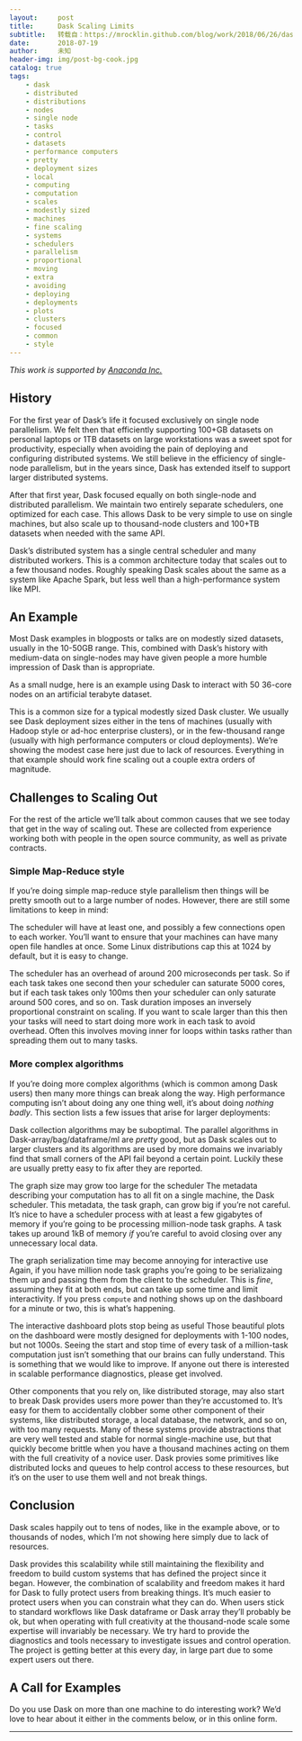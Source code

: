 ```yaml
---
layout:     post
title:      Dask Scaling Limits
subtitle:   转载自：https://mrocklin.github.com/blog/work/2018/06/26/dask-scaling-limits
date:       2018-07-19
author:     未知
header-img: img/post-bg-cook.jpg
catalog: true
tags:
    - dask
    - distributed
    - distributions
    - nodes
    - single node
    - tasks
    - control
    - datasets
    - performance computers
    - pretty
    - deployment sizes
    - local
    - computing
    - computation
    - scales
    - modestly sized
    - machines
    - fine scaling
    - systems
    - schedulers
    - parallelism
    - proportional
    - moving
    - extra
    - avoiding
    - deploying
    - deployments
    - plots
    - clusters
    - focused
    - common
    - style
---
```


*This work is supported by [Anaconda Inc.](http://anaconda.com/.)*

## History

For the first year of Dask’s life it focused exclusively on single node
parallelism. We felt then that efficiently supporting 100+GB datasets on
personal laptops or 1TB datasets on large workstations was a sweet spot for
productivity, especially when avoiding the pain of deploying and configuring
distributed systems. We still believe in the efficiency of single-node
parallelism, but in the years since, Dask has extended itself to support larger
distributed systems.

After that first year, Dask focused equally on both single-node and distributed
parallelism. We maintain two entirely separate
schedulers, one optimized for
each case. This allows Dask to be very simple to use on single machines, but
also scale up to thousand-node clusters and 100+TB datasets when needed with
the same API.

Dask’s distributed system has a single central scheduler and many distributed
workers. This is a common architecture today that scales out to a few thousand
nodes. Roughly speaking Dask scales about the same as a system like Apache
Spark, but less well than a high-performance system like MPI.

## An Example

Most Dask examples in blogposts or talks are on modestly sized datasets,
usually in the 10-50GB range. This, combined with Dask’s history with
medium-data on single-nodes may have given people a more humble impression of
Dask than is appropriate.

As a small nudge, here is an example using Dask to interact with 50 36-core
nodes on an artificial terabyte dataset.

This is a common size for a typical modestly sized Dask cluster. We usually
see Dask deployment sizes either in the tens of machines (usually with Hadoop
style or ad-hoc enterprise clusters), or in the few-thousand range (usually
with high performance computers or cloud deployments). We’re showing the
modest case here just due to lack of resources. Everything in that example
should work fine scaling out a couple extra orders of magnitude.

## Challenges to Scaling Out

For the rest of the article we’ll talk about common causes that we see today
that get in the way of scaling out. These are collected from experience
working both with people in the open source community, as well as private
contracts.

### Simple Map-Reduce style

If you’re doing simple map-reduce style parallelism then things will be pretty
smooth out to a large number of nodes. However, there are still some
limitations to keep in mind:


The scheduler will have at least one, and possibly a few connections open
to each worker. You’ll want to ensure that your machines can have many
open file handles at once. Some Linux distributions cap this at 1024 by
default, but it is easy to change.


The scheduler has an overhead of around 200 microseconds per task.
So if each task takes one second then your scheduler can saturate 5000
cores, but if each task takes only 100ms then your scheduler can only
saturate around 500 cores, and so on. Task duration imposes an inversely
proportional constraint on scaling.
If you want to scale larger than this then your tasks will need to
start doing more work in each task to avoid overhead. Often this involves
moving inner for loops within tasks rather than spreading them out to many
tasks.


### More complex algorithms

If you’re doing more complex algorithms (which is common among Dask users) then
many more things can break along the way. High performance computing isn’t
about doing any one thing well, it’s about doing *nothing badly*. This section
lists a few issues that arise for larger deployments:


Dask collection algorithms may be suboptimal.
The parallel algorithms in Dask-array/bag/dataframe/ml are *pretty* good,
but as Dask scales out to larger clusters and its algorithms are used by
more domains we invariably find that small corners of the API fail beyond a
certain point. Luckily these are usually pretty easy to fix after they are
reported.


The graph size may grow too large for the scheduler
The metadata describing your computation has to all fit on a single
machine, the Dask scheduler. This metadata, the task graph, can grow big
if you’re not careful. It’s nice to have a scheduler process with at least
a few gigabytes of memory if you’re going to be processing million-node
task graphs. A task takes up around 1kB of memory *if* you’re careful to
avoid closing over any unnecessary local data.


The graph serialization time may become annoying for interactive use
Again, if you have million node task graphs you’re going to be serializaing
them up and passing them from the client to the scheduler. This is *fine*,
assuming they fit at both ends, but can take up some time and limit
interactivity. If you press `compute` and nothing shows up on the
dashboard for a minute or two, this is what’s happening.


The interactive dashboard plots stop being as useful
Those beautiful plots on the dashboard were mostly designed for deployments
with 1-100 nodes, but not 1000s. Seeing the start and stop time of every
task of a million-task computation just isn’t something that our brains can
fully understand.
This is something that we would like to improve. If anyone out there is
interested in scalable performance diagnostics, please get involved.


Other components that you rely on, like distributed storage, may also start
to break
Dask provides users more power than they’re accustomed to.
It’s easy for them to accidentally clobber some other component of their
systems, like distributed storage, a local database, the network, and so
on, with too many requests.
Many of these systems provide abstractions that are very well tested and
stable for normal single-machine use, but that quickly become brittle when
you have a thousand machines acting on them with the full creativity of a
novice user. Dask provies some primitives like distributed locks and
queues to help control access to these resources, but it’s on the user to
use them well and not break things.


## Conclusion

Dask scales happily out to tens of nodes, like in the example above, or to
thousands of nodes, which I’m not showing here simply due to lack of resources.

Dask provides this scalability while still maintaining the flexibility and
freedom to build custom systems that has defined the project since it began.
However, the combination of scalability and freedom makes it hard for Dask to
fully protect users from breaking things. It’s much easier to protect users
when you can constrain what they can do. When users stick to standard
workflows like Dask dataframe or Dask array they’ll probably be ok, but when
operating with full creativity at the thousand-node scale some expertise will
invariably be necessary. We try hard to provide the diagnostics and tools
necessary to investigate issues and control operation. The project is getting
better at this every day, in large part due to some expert users out there.

## A Call for Examples

Do you use Dask on more than one machine to do interesting work?
We’d love to hear about it either in the comments below, or in this online
form.

---


